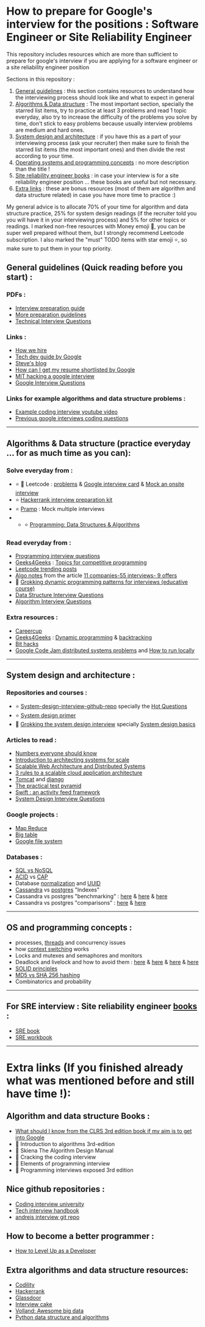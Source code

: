 # How to prepare for Google's interview for the positions : Software Engineer or Site Reliability Engineer

This repository includes resources which are more than sufficient to prepare for google's interview if you are applying for a software engineer or a site reliability engineer position

Sections in this repository : 
1. [General guidelines](#general-guidelines-quick-reading-before-you-start-) : this section contains resources to understand how the interviewing process should look like and what to expect in general
2. [Algorithms & Data structure](#algorithms-practice-everyday--for-as-much-time-as-you-can) : The most important section, specially the starred list items, try to practice at least 3 problems and read 1 topic
everyday, also try to increase the difficulty of the problems you solve by time, don't stick to easy problems because usually interview problems are medium and hard ones.
3. [System design and architecture](#system-design-and-architecture-) : if you have this as a part of your interviewing process (ask your recruiter) then make sure to finish the starred list items (the most important ones) and then divide the rest according to your time.
4. [Operating systems and programming concepts](#os-and-programming-concepts-) : no more description than the title !
5. [Site reliability engineer books](#for-sre-interview--site-reliability-engineer-books-) : in case your interview is for a site reliability engineer position ... these books are useful but not necessary.
6. [Extra links](#extra-links-if-you-finished-already-what-was-mentioned-before-and-still-have-time-) : these are bonus resources (most of them are algorithm and data structure related) in case you have more time to practice :)

My general advice is to allocate 70% of your time for algorithm and data structure practice, 25% for system design readings (if the recruiter told you you will have it in your interviewing process) and 5% for other topics or readings.
I marked non-free resources with Money emoji :money_with_wings:, you can be super well prepared without them, but I strongly recommend Leetcode subscription.
I also marked the "must" TODO items with star emoji :star:, so make sure to put them in your top priority.


## General guidelines (Quick reading before you start) : 

### PDFs :
 * [Interview preparation guide](https://github.com/mister0/How-to-prepare-for-google-interview-SWE-SRE/blob/master/Interview%20Prep%20Guide.pdf)
 * [More preparation guidelines](https://www.mtu.edu/career/students/networking/interviews/prepare.pdf)
 * [Technical Interview Questions](https://www.interviewbit.com/technical-interview-questions/)

### Links :
 * [How we hire](https://careers.google.com/how-we-hire/)
 * [Tech dev guide by Google](https://techdevguide.withgoogle.com/)
 * [Steve's blog](http://steve-yegge.blogspot.com/2008/03/get-that-job-at-google.html)
 * [How can I get my resume shortlisted by Google](https://www.quora.com/How-can-I-get-my-resume-shortlisted-by-Google-for-the-position-of-software-engineer-Can-someone-tell-me-about-the-technical-achievements-or-any-other-details-that-Google-looks-for-on-a-resume)
 * [MIT hacking a google interview](http://courses.csail.mit.edu/iap/interview/materials.php)
 * [Google Interview Questions](https://www.interviewbit.com/google-interview-questions/)
### Links for example algorithms and data structure problems :
 * [Example coding interview youtube video](https://www.youtube.com/watch?v=XKu_SEDAykw&feature=em-subs_digest)
 * [Previous google interviews coding questions](https://techdevguide.withgoogle.com/resources/types/coding-interview-question/?courses=foundational&courses=advanced&programming_languages=java&types=coding-interview-question#!)
----------------------------------------------------------------------------------------------------------
## Algorithms & Data structure (practice everyday ... for as much time as you can):

### Solve everyday from : 
* :star: :money_with_wings: Leetcode : [problems](https://leetcode.com/company/google/) & [Google interview card](https://leetcode.com/explore/interview/card/google/) & [Mock an onsite interview](https://leetcode.com/interview/)
* :star: [Hackerrank interview preparation kit](https://www.hackerrank.com/interview/interview-preparation-kit)
* :star: [Pramp](https://www.pramp.com/dashboard#/schedule) : Mock multiple interviews
* * :star: [Programming: Data Structures & Algorithms](https://www.interviewbit.com/courses/programming/) 

### Read everyday from : 
* [Programming interview questions](http://www.ardendertat.com/2012/01/09/programming-interview-questions/)
* [Geeks4Geeks](https://www.geeksforgeeks.org/) : [Topics for competitive programming](https://www.geeksforgeeks.org/top-algorithms-and-data-structures-for-competitive-programming/)
* [Leetcode trending posts](https://leetcode.com/discuss/interview-experience?currentPage=1&orderBy=hot&query=)
* [Algo notes](https://github.com/yashasvigirdhar/Interview-Preparation/blob/master/algo-problem-solving/AlgoNotes.md) from the article [11 companies-55 interviews- 9 offers](https://medium.com/@yashgirdhar/11-companies-55-interviews-9-offers-including-google-and-amazon-heres-what-i-have-to-share-293852c1c98f)
* :money_with_wings: [Grokking dynamic programming patterns for interviews (educative course)](https://www.educative.io/courses/grokking-dynamic-programming-patterns-for-coding-interviews/)
* [Data Structure Interview Questions](https://www.interviewbit.com/data-structure-interview-questions/)
* [Algorithm Interview Questions](https://www.interviewbit.com/algorithm-interview-questions/)

### Extra resources : 
* [Careercup](https://careercup.com/)
* [Geeks4Geeks](https://www.geeksforgeeks.org/) : [Dynamic programming](https://www.geeksforgeeks.org/dynamic-programming/) & [backtracking](https://www.geeksforgeeks.org/backtracking-algorithms/)
* [Bit hacks](https://graphics.stanford.edu/~seander/bithacks.html#CountBitsSetNaive)
* [Google Code Jam distributed systems problems](https://codingcompetitions.withgoogle.com/past-competitions/distributed?fbclid=IwAR1gkpsoHn4AzsgrXTeR6EH9-stjKq5ScFXPXZQcZ0fCdxKWskCCJV197c8) and [How to run locally](https://code.google.com/codejam/resources/quickstart-guide#dcj)
----------------------------------------------------------------------------------------------------------
## System design and architecture :

### Repositories and courses :
 * :star: [System-design-interview-github-repo](https://github.com/checkcheckzz/system-design-interview) specially the [Hot Questions](https://github.com/checkcheckzz/system-design-interview#qs)
 * :star: [System design primer](https://github.com/donnemartin/system-design-primer)
 * :money_with_wings: [Grokking the system design interview](https://www.educative.io/collection/5668639101419520/5649050225344512) specially [System design basics](https://www.educative.io/courses/grokking-the-system-design-interview/)
 
### Articles to read :
 * [Numbers everyone should know](https://gist.github.com/hellerbarde/2843375)
 * [Introduction to architecting systems for scale](https://lethain.com/introduction-to-architecting-systems-for-scale/)
 * [Scalable Web Architecture and Distributed Systems](http://www.aosabook.org/en/distsys.html)
 * [3 rules to a scalable cloud application architecture](https://medium.com/@DataStax/instagram-engineerings-3-rules-to-a-scalable-cloud-application-architecture-c44afed31406)
 * [Tomcat](https://www.datadoghq.com/blog/tomcat-architecture-and-performance/) and [django](https://stackoverflow.com/questions/25531390/minimum-server-requirements-for-a-django-project)
 * [The practical test pyramid](https://martinfowler.com/articles/practical-test-pyramid.html)
 * [Swift : an activity feed framework](https://github.com/tschellenbach/Stream-Framework)
 * [System Design Interview Questions](https://www.interviewbit.com/system-design-interview-questions/)

### Google projects : 
 * [Map Reduce](https://storage.googleapis.com/pub-tools-public-publication-data/pdf/16cb30b4b92fd4989b8619a61752a2387c6dd474.pdf) 
 * [Big table](https://storage.googleapis.com/pub-tools-public-publication-data/pdf/68a74a85e1662fe02ff3967497f31fda7f32225c.pdf)
 * [Google file system](https://storage.googleapis.com/pub-tools-public-publication-data/pdf/035fc972c796d33122033a0614bc94cff1527999.pdf)

 ### Databases :
 * [SQL vs NoSQL](https://www.educative.io/courses/grokking-the-system-design-interview/YQlK1mDPgpK)
 * [ACID](https://en.wikipedia.org/wiki/ACID) vs [CAP](https://en.wikipedia.org/wiki/CAP_theorem)
 * Database [normalization](https://en.wikipedia.org/wiki/Database_normalization) and [UUID](https://en.wikipedia.org/wiki/Universally_unique_identifier)
 * [Cassandra](https://dzone.com/articles/cassandra-indexing-good-bad) vs [postgres](https://www.postgresql.org/docs/9.5/indexes-types.html) "Indexes"
 * Cassandra vs postgres "benchmarking" : [here](https://academy.datastax.com/planet-cassandra/nosql-performance-benchmarks) & [here](https://www.datastax.com/products/compare/nosql-performance-benchmarks) & [here](https://www.phoronix.com/scan.php?page=news_item&px=PostgreSQL-11-JIT-Benchmarks)
 * Cassandra vs postgres "comparisons" : [here](https://thedulinreport.com/2015/08/08/ten-questions-to-consider-before-choosing-cassandra/) & [here](https://db-engines.com/en/system/Cassandra%3BPostgreSQL)

----------------------------------------------------------------------------------------------------------
## OS and programming concepts :
* processes, [threads](https://en.wikipedia.org/wiki/Thread_(computing)) and concurrency issues
* how [context switching](https://en.wikipedia.org/wiki/Context_switch) works
* Locks and mutexes and semaphores and monitors
* Deadlock and livelock and how to avoid them : [here](https://www.google.com/search?q=locks+and+mutexes+and+semaphores+and+monitors&oq=locks+and+mute&aqs=chrome.2.0j69i57j0l4.3946j0j7&sourceid=chrome&ie=UTF-8)
 & [here](https://stackoverflow.com/questions/2332765/lock-mutex-semaphore-whats-the-difference) & [here](https://www.justsoftwaresolutions.co.uk/threading/locks-mutexes-semaphores.html) & [here](https://anandabhisheksingh.me/locks-mutexes-semaphores/)
* [SOLID principles](https://www.geeksforgeeks.org/solid-principle-in-programming-understand-with-real-life-examples/) 
* [MD5 vs SHA 256 hashing](https://iopscience.iop.org/article/10.1088/1742-6596/978/1/012116/pdf)
* Combinatorics and probability
----------------------------------------------------------------------------------------------------------
## For SRE interview : Site reliability engineer [books](https://landing.google.com/sre/books/) :
* [SRE book](https://landing.google.com/sre/sre-book/toc/)
* [SRE workbook](https://landing.google.com/sre/workbook/toc/)
----------------------------------------------------------------------------------------------------------
# Extra links (If you finished already what was mentioned before and still have time !): 

## Algorithm and data structure Books : 
* [What should I know from the CLRS 3rd edition book if my aim is to get into Google](https://www.quora.com/What-should-I-know-from-the-CLRS-3rd-edition-book-if-my-aim-is-to-get-into-Google/answer/Jimmy-Saade?share=1&srid=TAJ1)
* :money_with_wings: Introduction to algorithms 3rd-edition
* :money_with_wings: Skiena The Algorithm Design Manual 
* :money_with_wings: Cracking the coding interview
* :money_with_wings: Elements of programming interview
* :money_with_wings: Programming interviews exposed 3rd edition

## Nice github repositories : 
* [Coding interview university](https://github.com/jwasham/coding-interview-university)
* [Tech interview handbook](https://github.com/yangshun/tech-interview-handbook)
* [andreis interview git repo](https://github.com/andreis/interview)

## How to become a better programmer :
* [How to Level Up as a Developer](https://gist.github.com/fogus/1138647)

## Extra algorithms and data structure resources: 
* [Codility](https://app.codility.com/programmers/challenges/) 
* [Hackerrank](https://www.hackerrank.com/domains/algorithms?filters%5Bstatus%5D%5B%5D=unsolved&filters%5Bdifficulty%5D%5B%5D=medium&badge_type=problem-solving)
* [Glassdoor](https://www.glassdoor.co.uk/Interview/Google-Software-Engineer-Interview-Questions-EI_IE9079.0,6_KO7,24.htm)
* [Interview cake](https://www.interviewcake.com/google-interview-questions)
* [Volland: Awesome big data](https://github.com/Volland/awesome-bigdata?fbclid=IwAR1iLxjaw1SKtv1gvtWck1558tQfhN598KHpsZq5-SXzlkQ86tjZQy4CgUQ#distributed-programming)
* [Python data structure and algorithms](https://github.com/olamedrek/algorithms)

